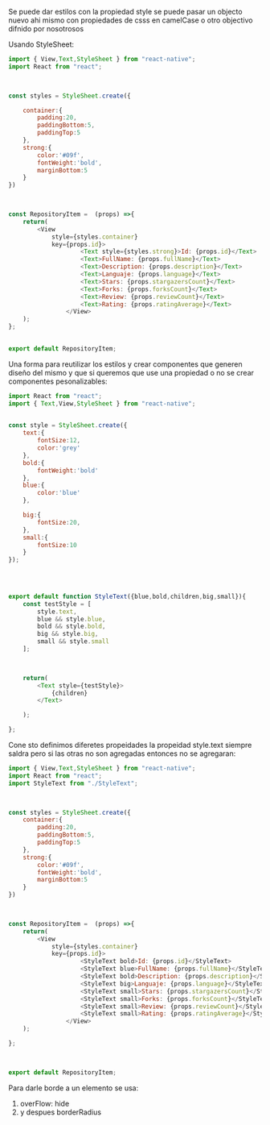 Se puede dar estilos con la propiedad style se puede pasar un objecto nuevo ahi mismo con propiedades de csss en camelCase o otro objectivo difnido por nosotrosos

Usando StyleSheet:

````javascript
import { View,Text,StyleSheet } from "react-native";
import React from "react";

  

const styles = StyleSheet.create({

    container:{
        padding:20,
        paddingBottom:5,
        paddingTop:5
    },
    strong:{
        color:'#09f',
        fontWeight:'bold',
        marginBottom:5
    }
})

  

const RepositoryItem =  (props) =>{
    return(
        <View
            style={styles.container}
            key={props.id}>
                    <Text style={styles.strong}>Id: {props.id}</Text>
                    <Text>FullName: {props.fullName}</Text>
                    <Text>Description: {props.description}</Text>
                    <Text>Languaje: {props.language}</Text>
                    <Text>Stars: {props.stargazersCount}</Text>
                    <Text>Forks: {props.forksCount}</Text>
                    <Text>Review: {props.reviewCount}</Text>
                    <Text>Rating: {props.ratingAverage}</Text>
                </View>
    );
};

  
export default RepositoryItem;
````

Una forma para reutilizar los estilos y crear componentes que generen diseño del mismo y que si queremos que use una propiedad o no se crear componentes pesonalizables:

````javascript
import React from "react";
import { Text,View,StyleSheet } from "react-native";

  
const style = StyleSheet.create({
    text:{
        fontSize:12,
        color:'grey'
    },
    bold:{
        fontWeight:'bold'
    },
    blue:{
        color:'blue'
    },

    big:{
        fontSize:20,
    },
    small:{
        fontSize:10
    }
});

  
  

export default function StyleText({blue,bold,children,big,small}){
    const testStyle = [
        style.text,
        blue && style.blue,
        bold && style.bold,
        big && style.big,
        small && style.small
    ];

  

    return(
        <Text style={testStyle}>
            {children}
        </Text>

    );

};
````

Cone sto definimos diferetes propeidades la propeidad style.text siempre saldra pero si las otras no son agregadas entonces no se agregaran:

````javascript
import { View,Text,StyleSheet } from "react-native";
import React from "react";
import StyleText from "./StyleText";

  

const styles = StyleSheet.create({
    container:{
        padding:20,
        paddingBottom:5,
        paddingTop:5
    },
    strong:{
        color:'#09f',
        fontWeight:'bold',
        marginBottom:5
    }
})

  

const RepositoryItem =  (props) =>{
    return(
        <View
            style={styles.container}
            key={props.id}>
                    <StyleText bold>Id: {props.id}</StyleText>
                    <StyleText blue>FullName: {props.fullName}</StyleText>
                    <StyleText bold>Description: {props.description}</StyleText>
                    <StyleText big>Languaje: {props.language}</StyleText>
                    <StyleText small>Stars: {props.stargazersCount}</StyleText>
                    <StyleText small>Forks: {props.forksCount}</StyleText>
                    <StyleText small>Review: {props.reviewCount}</StyleText>
                    <StyleText small>Rating: {props.ratingAverage}</StyleText>
                </View>
    );

};

  

export default RepositoryItem;
````

Para darle borde a un elemento se usa:

1. overFlow: hide
1. y despues borderRadius
